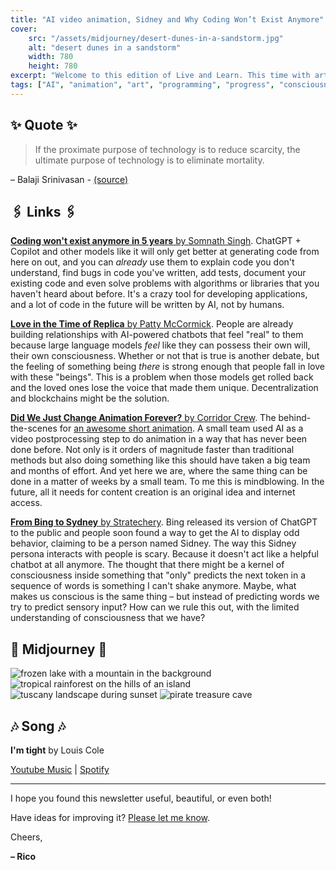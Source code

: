 ```yaml
---
title: "AI video animation, Sidney and Why Coding Won’t Exist Anymore"
cover:
    src: "/assets/midjourney/desert-dunes-in-a-sandstorm.jpg"
    alt: "desert dunes in a sandstorm"
    width: 780
    height: 780
excerpt: "Welcome to this edition of Live and Learn. This time with articles on how AI is making programmers obsolete, how it can help in creating animated video content, and even make people fall in love with it. All the content from this week has one thing in common: It sent shivers down my spine because it confronted me with the amount of progress that has been made in the last few years. I hope to pass this feeling on to you as well. Enjoy."
tags: ["AI", "animation", "art", "programming", "progress", "consciousness"]
---
```


## ✨ Quote ✨

> If the proximate purpose of technology is to reduce scarcity, the ultimate purpose of technology is to eliminate mortality.

– Balaji Srinivasan - [(source)](https://balajis.com/the-purpose-of-technology/?utm_source=substack&utm_medium=email#:~:text=5%20MIN%20READ-,If%20the%20proximate%20purpose%20of%20technology%20is%20to%20reduce%20scarcity%2C%20the%20ultimate%20purpose%20of%20technology%20is%20to%20eliminate%20mortality.,-At%20first%20that)

## 🖇️ Links 🖇️

[**Coding won't exist anymore in 5 years** by Somnath Singh](https://javascript.plainenglish.io/coding-wont-exist-in-5-years-this-is-why-6da748ba676c). ChatGPT + Copilot and other models like it will only get better at generating code from here on out, and you can *already* use them to explain code you don't understand, find bugs in code you've written, add tests, document your existing code and even solve problems with algorithms or libraries that you haven't heard about before. It's a crazy tool for developing applications, and a lot of code in the future will be written by AI, not by humans.

[**Love in the Time of Replica** by Patty McCormick](https://www.notboring.co/p/love-in-the-time-of-replika?utm_source=substack&utm_medium=email). People are already building relationships with AI-powered chatbots that feel "real" to them because large language models *feel* like they can possess their own will, their own consciousness. Whether or not that is true is another debate, but the feeling of something being *there* is strong enough that people fall in love with these "beings". This is a problem when those models get rolled back and the loved ones lose the voice that made them unique. Decentralization and blockchains might be the solution.

[**Did We Just Change Animation Forever?** by Corridor Crew](https://www.youtube.com/watch?v=_9LX9HSQkWo). The behind-the-scenes for [an awesome short animation](https://www.youtube.com/watch?v=GVT3WUa-48Y). A small team used AI as a video postprocessing step to do animation in a way that has never been done before. Not only is it orders of magnitude faster than traditional methods but also doing something like this should have taken a big team and months of effort. And yet here we are, where the same thing can be done in a matter of weeks by a small team. To me this is mindblowing. In the future, all it needs for content creation is an original idea and internet access.

[**From Bing to Sydney** by Stratechery](https://stratechery.com/2023/from-bing-to-sydney-search-as-distraction-sentient-ai/). Bing released its version of ChatGPT to the public and people soon found a way to get the AI to display odd behavior, claiming to be a person named Sidney. The way this Sidney persona interacts with people is scary. Because it doesn't act like a helpful chatbot at all anymore. The thought that there might be a kernel of consciousness inside something that "only" predicts the next token in a sequence of words is something I can't shake anymore.  Maybe, what makes us conscious is the same thing – but instead of predicting words we try to predict sensory input? How can we rule this out, with the limited understanding of consciousness that we have?

## 🌌 Midjourney 🌌

![frozen lake with a mountain in the background](/assets/midjourney/frozen-lake-with-a-mountain-in-the-background.jpg)
![tropical rainforest on the hills of an island](/assets/midjourney/tropical-rainforest-on-the-hills-of-an-island.jpg)
![tuscany landscape during sunset](/assets/midjourney/tuscany-landscape-during-sunset.jpg)
![pirate treasure cave](/assets/midjourney/pirate-treasure-cave.jpg)

## 🎶 Song 🎶

**I'm tight** by Louis Cole

[Youtube Music](https://music.youtube.com/watch?v=JhkgNt5G0Co) | [Spotify](https://open.spotify.com/track/6kbWgnfjUrDPmuwiROaNVB)

---

I hope you found this newsletter useful, beautiful, or even both!

Have ideas for improving it? [Please let me know](https://airtable.com/shro1VeyG4lkNXkx2).

Cheers,

**– Rico**
